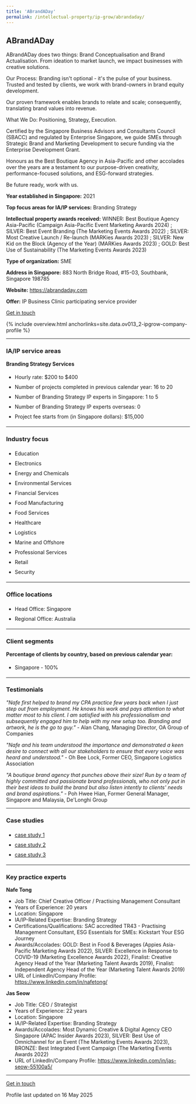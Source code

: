 ```yaml
---
title: 'ABrandADay'
permalink: /intellectual-property/ip-grow/abrandaday/
---
```


## ABrandADay

ABrandADay does two things: Brand Conceptualisation and Brand
Actualisation. From ideation to market launch, we impact businesses
with creative solutions.

Our Process: Branding isn't optional - it's the pulse of your business.
Trusted and tested by clients, we work with brand-owners in brand
equity development.

Our proven framework enables brands to relate and scale;
consequently, translating brand values into revenue.

What We Do: Positioning, Strategy, Execution.

Certified by the Singapore Business Advisors and Consultants Council
(SBACC) and regulated by Enterprise Singapore, we guide SMEs
through Strategic Brand and Marketing Development to secure funding
via the Enterprise Development Grant.

Honours as the Best Boutique Agency in Asia-Pacific and other
accolades over the years are a testament to our purpose-driven
creativity, performance-focused solutions, and ESG-forward
strategies.

Be future ready, work with us.

<b>Year established in Singapore:</b> 2021

<b>Top focus areas for IA/IP services:</b> Branding Strategy

<b>Intellectual property awards received:</b> WINNER: Best Boutique Agency Asia-Pacific (Campaign Asia-Pacific Event Marketing Awards 2024) ; SILVER: Best Event Branding (The Marketing Events Awards 2022) ; SILVER: Most Creative Launch / Re-launch (MARKies Awards 2023) ; SILVER: New Kid on the Block (Agency of the Year) (MARKies Awards 2023) ; GOLD: Best Use of Sustainability (The Marketing Events Awards 2023) 

<b>Type of organization:</b> SME

<b>Address in Singapore:</b> 883 North Bridge Road, #15-03, Southbank, Singapore 198785

<b>Website:</b> <a href='https://abrandaday.com'>https://abrandaday.com</a>

<b>Offer:</b> IP Business Clinic participating service provider

<a class='btn' href='https://form.gov.sg/67d7dce1428098cc04ca65a0' target='_blank' rel='noopener'>Get in touch</a>

{% include overview.html anchorlinks=site.data.ov013_2-ipgrow-company-profile %}

---
<a name='ip-related-service-areas'></a>
### IA/IP service areas

**Branding Strategy Services**

<ul>
<li style='line-height: 27px; margin: 0px 0px !important'>Hourly rate:  $200 to $400</li>
<li style='line-height: 27px; margin: 0px 0px !important'>Number of projects completed in previous calendar year: 16 to 20</li>
<li style='line-height: 27px; margin: 0px 0px !important'>Number of Branding Strategy IP experts in Singapore: 1 to 5</li>
<li style='line-height: 27px; margin: 0px 0px !important'>Number of Branding Strategy IP experts overseas: 0</li>
<li style='line-height: 27px; margin: 0px 0px !important'>Project fee starts from (in Singapore dollars):  $15,000</li>
</ul>

---
<a name='industry-focus'></a>
### Industry focus

<ul><li style='line-height: 27px; margin: 0px 0px !important'> Education </li><li style='line-height: 27px; margin: 0px 0px !important'>Electronics </li><li style='line-height: 27px; margin: 0px 0px !important'>Energy and Chemicals </li><li style='line-height: 27px; margin: 0px 0px !important'>Environmental Services </li><li style='line-height: 27px; margin: 0px 0px !important'>Financial Services </li><li style='line-height: 27px; margin: 0px 0px !important'>Food Manufacturing </li><li style='line-height: 27px; margin: 0px 0px !important'>Food Services </li><li style='line-height: 27px; margin: 0px 0px !important'>Healthcare </li><li style='line-height: 27px; margin: 0px 0px !important'>Logistics </li><li style='line-height: 27px; margin: 0px 0px !important'>Marine and Offshore </li><li style='line-height: 27px; margin: 0px 0px !important'>Professional Services </li><li style='line-height: 27px; margin: 0px 0px !important'>Retail </li><li style='line-height: 27px; margin: 0px 0px !important'>Security</li></ul>

---
<a name='office-locations'></a>
### Office locations

<ul><li style='line-height: 27px; margin: 0px 0px !important'> Head Office: Singapore</li><li style='line-height: 27px; margin: 0px 0px !important'>Regional Office: Australia</li></ul>

---
<a name='client-segments'></a>
### Client segments

**Percentage of clients by country, based on previous calendar year:**

<ul><li style='line-height: 27px; margin: 0px 0px !important'> Singapore - 100%</li></ul>

---
<a name='testimonials'></a>
### Testimonials

*"Nafe first helped to brand my CPA practice few years back when I just step out from employment. He knows his work and pays attention to what matter most to his client. I am satisfied with his professionalism and subsequently engaged him to help with my new setup too. Branding and artwork, he is the go to guy."* - Alan Chang, Managing Director, OA Group of Companies

*"Nafe and his team understood the importance and demonstrated a keen desire to connect with all our stakeholders to ensure that every voice was heard and understood."* - Oh Bee Lock, Former CEO, Singapore Logistics Association

*"A boutique brand agency that punches above their size! Run by a team of highly committed and passionate brand professionals, who not only put in their best ideas to build the brand but also listen intently to clients' needs and brand aspirations."* - Poh Hwee Hian, Former General Manager, Singapore and Malaysia, De'Longhi Group



---
<a name='case-studies'></a>
### Case studies

<ul><li style='line-height: 27px; margin: 0px 0px !important'> <a href="https://abrandaday.com/project/senoko-energy/" target="_blank" rel="noopener">case study 1</a></li><li style='line-height: 27px; margin: 0px 0px !important'><a href="https://abrandaday.com/campaigns/oa-goc/" target="_blank" rel="noopener">case study 2</a></li><li style='line-height: 27px; margin: 0px 0px !important'><a href="https://abrandaday.com/campaigns/dodo/" target="_blank" rel="noopener">case study 3</a>
</li></ul>

---
<a name='key-practice-experts'></a>
### Key practice experts

**Nafe Tong**

- Job Title: Chief Creative Officer / Practising Management Consultant
- Years of Experience: 20 years
- Location: Singapore
- IA/IP-Related Expertise: Branding Strategy
- Certifications/Qualifications: SAC accredited TR43 - Practising Management Consultant, ESG Essentials for SMEs: Kickstart Your ESG Journey
- Awards/Accolades: GOLD: Best in Food & Beverages (Appies Asia-Pacific Marketing Awards 2022), SILVER: Excellence in Response to COVID-19 (Marketing Excellence Awards 2022), Finalist: Creative Agency Head of the Year (Marketing Talent Awards 2019), Finalist: Independent Agency Head of the Year (Marketing Talent Awards 2019) 
- URL of LinkedIn/Company Profile: <a href="https://www.linkedin.com/in/nafetong/" target="_blank" rel="noopener">https://www.linkedin.com/in/nafetong/</a>

**Jas Seow**

- Job Title: CEO / Strategist
- Years of Experience: 22 years
- Location: Singapore
- IA/IP-Related Expertise: Branding Strategy
- Awards/Accolades: Most Dynamic Creative & Digital Agency CEO Singapore (APAC Insider Awards 2023), SILVER: Best Use of Omnichannel for an Event (The Marketing Events Awards 2023), BRONZE: Best Integrated Event Campaign (The Marketing Events Awards 2022)
- URL of LinkedIn/Company Profile: <a href="https://www.linkedin.com/in/jas-seow-55100a5/" target="_blank" rel="noopener">https://www.linkedin.com/in/jas-seow-55100a5/</a>

---
<p>
<a class='btn' href='https://form.gov.sg/67d7dce1428098cc04ca65a0' target='_blank' rel='noopener'>Get in touch</a>
</p>
Profile last updated on 16 May 2025
